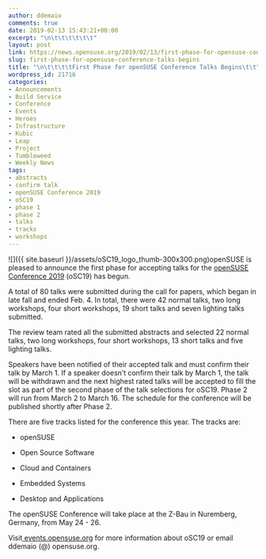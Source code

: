 ```yaml
---
author: ddemaio
comments: true
date: 2019-02-13 15:43:21+00:00
excerpt: "\n\t\t\t\t\t\t"
layout: post
link: https://news.opensuse.org/2019/02/13/first-phase-for-opensuse-conference-talks-begins/
slug: first-phase-for-opensuse-conference-talks-begins
title: "\n\t\t\t\tFirst Phase for openSUSE Conference Talks Begins\t\t"
wordpress_id: 21716
categories:
- Announcements
- Build Service
- Conference
- Events
- Heroes
- Infrastructure
- Kubic
- Leap
- Project
- Tumbleweed
- Weekly News
tags:
- abstracts
- confirm talk
- openSUSE Conference 2019
- oSC19
- phase 1
- phase 2
- talks
- tracks
- workshops
---
```

![]({{ site.baseurl }}/assets/oSC19_logo_thumb-300x300.png)openSUSE is pleased to announce the first phase for accepting talks for the [openSUSE Conference 2019](https://events.opensuse.org/conference/oSC19) (oSC19) has begun.

A total of 80 talks were submitted during the call for papers, which began in late fall and ended Feb. 4. In total, there were 42 normal talks, two long workshops, four short workshops, 19 short talks and seven lighting talks submitted.

The review team rated all the submitted abstracts and selected 22 normal talks, two long workshops, four short workshops, 13 short talks and five lighting talks.

Speakers have been notified of their accepted talk and must confirm their talk by March 1. If a speaker doesn’t confirm their talk by March 1, the talk will be withdrawn and the next highest rated talks will be accepted to fill the slot as part of the second phase of the talk selections for oSC19. Phase 2 will run from March 2 to March 16. The schedule for the conference will be published shortly after Phase 2.

There are five tracks listed for the conference this year. The tracks are:



 	
  * openSUSE

 	
  * Open Source Software

 	
  * Cloud and Containers

 	
  * Embedded Systems

 	
  * Desktop and Applications


The openSUSE Conference will take place at the Z-Bau in Nuremberg, Germany, from May 24 - 26.

Visit[ events.opensuse.org](http://events.opensuse.org/) for more information about oSC19 or email ddemaio (@) opensuse.org.		
